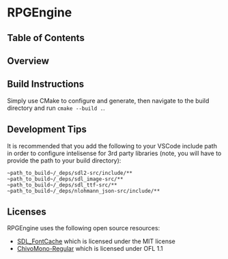 # RPGEngine

## Table of Contents

## Overview

## Build Instructions

Simply use CMake to configure and generate, then navigate to the build directory and run `cmake --build .`.

## Development Tips

It is recommended that you add the following to your VSCode include path in order to configure intelisense for 3rd party libraries (note, you will have to provide the path to your build directory):

```plaintext
~path_to_build~/_deps/sdl2-src/include/**
~path_to_build~/_deps/sdl_image-src/**
~path_to_build~/_deps/sdl_ttf-src/**
~path_to_build~/_deps/nlohmann_json-src/include/**
```

## Licenses

RPGEngine uses the following open source resources:

* [SDL_FontCache](https://github.com/grimfang4/SDL_FontCache) which is licensed under the MIT license
* [ChivoMono-Regular](https://github.com/Omnibus-Type/Chivo) which is licensed under OFL 1.1
